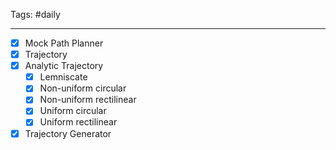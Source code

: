 Tags: #daily

---
- [x] Mock Path Planner 
- [x] Trajectory
- [x] Analytic Trajectory
	- [x] Lemniscate 
	- [x] Non-uniform circular
	- [x] Non-uniform rectilinear
	- [x] Uniform circular
	- [x] Uniform rectilinear
- [x] Trajectory Generator
